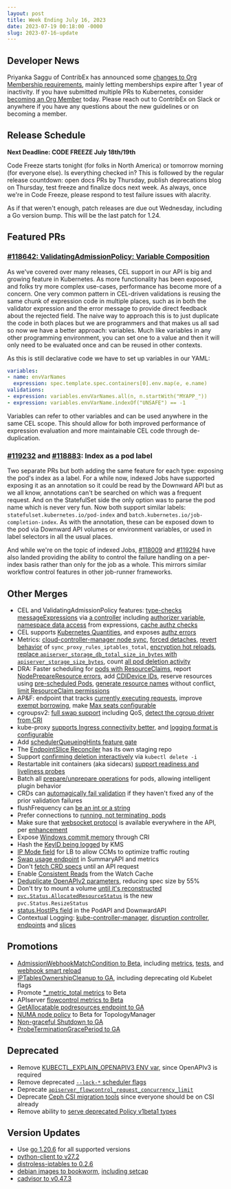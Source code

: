 ```yaml
---
layout: post
title: Week Ending July 16, 2023
date: 2023-07-19 00:18:00 -0000
slug: 2023-07-16-update
---
```


## Developer News

Priyanka Saggu of ContribEx has announced some [changes to Org Membership requirements](https://groups.google.com/a/kubernetes.io/g/dev/c/X6zDzaDRYaU), mainly letting memberships expire after 1 year of inactivity.  If you have submitted multiple PRs to Kubernetes, consider [becoming an Org Member](https://github.com/kubernetes/community/blob/master/community-membership.md#member) today. Please reach out to ContribEx on Slack or anywhere if you have any questions about the new guidelines or on becoming a member.

## Release Schedule

**Next Deadline: CODE FREEZE July 18th/19th**

Code Freeze starts tonight (for folks in North America) or tomorrow morning (for everyone else).  Is everything checked in?  This is followed by the regular release countdown: open docs PRs by Thursday, publish deprecations blog on Thursday, test freeze and finalize docs next week. As always, once we're in Code Freeze, please respond to test failure issues with alacrity.

As if that weren't enough, patch releases are due out Wednesday, including a Go version bump.  This will be the last patch for 1.24.

## Featured PRs

### [#118642: ValidatingAdmissionPolicy: Variable Composition](https://github.com/kubernetes/kubernetes/pull/118642)

As we've covered over many releases, CEL support in our API is big and growing feature in Kubernetes. As more functionality has been exposed, and folks try more complex use-cases, performance has become more of a concern. One very common pattern in CEL-driven validations is reusing the same chunk of expression code in multiple places, such as in both the validator expression and the error message to provide direct feedback about the rejected field. The naive way to approach this is to just duplicate the code in both places but we are programmers and that makes us all sad so now we have a better approach: variables. Much like variables in any other programming environment, you can set one to a value and then it will only need to be evaluated once and can be reused in other contexts.

As this is still declarative code we have to set up variables in our YAML:

```yaml
variables:
- name: envVarNames
  expression: spec.template.spec.containers[0].env.map(e, e.name)
validations:
- expression: variables.envVarNames.all(n, n.startWith("MYAPP_"))
- expression: variables.envVarName.indexOf("UNSAFE") == -1
```

Variables can refer to other variables and can be used anywhere in the same CEL scope. This should allow for both improved performance of expression evaluation and more maintainable CEL code through de-duplication.

### [#119232](https://github.com/kubernetes/kubernetes/pull/119232) and [#118883](https://github.com/kubernetes/kubernetes/pull/118883): Index as a pod label

Two separate PRs but both adding the same feature for each type: exposing the pod's index as a label. For a while now, indexed Jobs have supported exposing it as an annotation so it could be read by the Downward API but as we all know, annotations can't be searched on which was a frequent request. And on the StatefulSet side the only option was to parse the pod name which is never very fun. Now both support similar labels: `statefulset.kubernetes.io/pod-index` and `batch.kubernetes.io/job-completion-index`. As with the annotation, these can be exposed down to the pod via Downward API volumes or environment variables, or used in label selectors in all the usual places.

And while we're on the topic of indexed Jobs, [#118009](https://github.com/kubernetes/kubernetes/pull/118009) and [#119294](https://github.com/kubernetes/kubernetes/pull/119294) have also landed providing the ability to control the failure handling on a per-index basis rather than only for the job as a whole. This mirrors similar workflow control features in other job-runner frameworks.

## Other Merges

* CEL and ValidatingAdmissionPolicy features: [type-checks messageExpressions](https://github.com/kubernetes/kubernetes/pull/119209) via [a controller](https://github.com/kubernetes/kubernetes/pull/117377) including [authorizer variable](https://github.com/kubernetes/kubernetes/pull/118540), [namespace data access](https://github.com/kubernetes/kubernetes/pull/118267) from expressions, [cache authz checks](https://github.com/kubernetes/kubernetes/pull/116443)
* CEL supports [Kubernetes Quantities](https://github.com/kubernetes/kubernetes/pull/118803), and exposes [authz errors](https://github.com/kubernetes/kubernetes/pull/118804)
* Metrics: [cloud-controller-manager node sync](https://github.com/kubernetes/kubernetes/pull/119241), [forced detaches](https://github.com/kubernetes/kubernetes/pull/119185), [revert behavior](https://github.com/kubernetes/kubernetes/pull/119140) of `sync_proxy_rules_iptables_total`, [encryption hot reloads](https://github.com/kubernetes/kubernetes/pull/119008), [replace `apiserver_storage_db_total_size_in_bytes` with `apiserver_storage_size_bytes`](https://github.com/kubernetes/kubernetes/pull/118812), count [all pod deletion activity](https://github.com/kubernetes/kubernetes/pull/118480)
* DRA: Faster scheduling for [pods with ResourceClaims](https://github.com/kubernetes/kubernetes/pull/119078), report [NodePrepareResource errors](https://github.com/kubernetes/kubernetes/pull/118578), add [CDIDevice IDs](https://github.com/kubernetes/kubernetes/pull/118254), reserve resources using [pre-scheduled Pods](https://github.com/kubernetes/kubernetes/pull/118209), [generate resource names](https://github.com/kubernetes/kubernetes/pull/117351) without conflict, [limit ResourceClaim permissions](https://github.com/kubernetes/kubernetes/pull/116254)
* AP&F: endpoint that tracks [currently executing requests](https://github.com/kubernetes/kubernetes/pull/119009), improve [exempt borrowing](https://github.com/kubernetes/kubernetes/pull/118782), make [Max seats configurable](https://github.com/kubernetes/kubernetes/pull/118601)
* cgroupsv2: [full swap support](https://github.com/kubernetes/kubernetes/pull/118764) including QoS, [detect the cgroup driver from CRI](https://github.com/kubernetes/kubernetes/pull/118770)
* kube-proxy [supports Ingress connectivity better](https://github.com/kubernetes/kubernetes/pull/116470), and [logging format is configurable](https://github.com/kubernetes/kubernetes/pull/117800)
* Add [schedulerQueueingHints feature gate](https://github.com/kubernetes/kubernetes/pull/119328)
* The [EndpointSlice Reconciler](https://github.com/kubernetes/kubernetes/pull/118953) has its own staging repo
* Support [confirming deletion interactively](https://github.com/kubernetes/kubernetes/pull/114530) via `kubectl delete -i`
* Restartable init containers (aka sidecars) [support readiness and liveliness probes](https://github.com/kubernetes/kubernetes/pull/119168)
* Batch all [prepare/unprepare operations](https://github.com/kubernetes/kubernetes/pull/119012) for pods, allowing intelligent plugin behavior
* CRDs can [automagically fail validation](https://github.com/kubernetes/kubernetes/pull/118990) if they haven't fixed any of the prior validation failures
* flushFrequency can [be an int or a string](https://github.com/kubernetes/kubernetes/pull/119333)
* Prefer connections to [running, not terminating, pods](https://github.com/kubernetes/kubernetes/pull/119256)
* Make sure that [websocket protocol](https://github.com/kubernetes/kubernetes/pull/119243) is available everywhere in the API, per [enhancement](https://github.com/kubernetes/enhancements/pull/3996)
* Expose [Windows commit memory](https://github.com/kubernetes/kubernetes/pull/119238) through CRI
* Hash the [KeyID being logged](https://github.com/kubernetes/kubernetes/pull/118988) by KMS
* [IP Mode field](https://github.com/kubernetes/kubernetes/pull/118895) for LB to allow CCMs to optimize traffic routing
* [Swap usage endpoint](https://github.com/kubernetes/kubernetes/pull/118865) in SummaryAPI and metrics
* Don't [fetch CRD specs](https://github.com/kubernetes/kubernetes/pull/118808) until an API request
* Enable [Consistent Reads](https://github.com/kubernetes/kubernetes/pull/118508) from the Watch Cache
* [Deduplicate OpenAPIv2 parameters](https://github.com/kubernetes/kubernetes/pull/118204), reducing spec size by 55%
* Don't try to mount a volume [until it's reconstructed](https://github.com/kubernetes/kubernetes/pull/117804)
* [`pvc.Status.AllocatedResourceStatus`](https://github.com/kubernetes/kubernetes/pull/116335) is the new `pvc.Status.ResizeStatus`
* [status.HostIPs field](https://github.com/kubernetes/kubernetes/pull/109616) in the PodAPI and DownwardAPI
* Contextual Logging: [kube-controller-manager](https://github.com/kubernetes/kubernetes/pull/119250), [disruption controller](https://github.com/kubernetes/kubernetes/pull/119147), [endpoints](https://github.com/kubernetes/kubernetes/pull/116755) and [slices](https://github.com/kubernetes/kubernetes/pull/115295)

## Promotions

* [AdmissionWebhookMatchCondition to Beta](https://github.com/kubernetes/kubernetes/pull/119380), including [metrics](https://github.com/kubernetes/kubernetes/pull/119311), [tests](https://github.com/kubernetes/kubernetes/pull/119342#issuecomment-1638497737), and [webhook smart reload](https://github.com/kubernetes/kubernetes/pull/118051)
* [IPTablesOwnershipCleanup to GA](https://github.com/kubernetes/kubernetes/pull/119374), including deprecating old Kubelet flags
* Promote [*_metric_total metrics](https://github.com/kubernetes/kubernetes/pull/119264) to Beta
* APIserver [flowcontrol metrics to Beta](https://github.com/kubernetes/kubernetes/pull/119110)
* [GetAllocatable podresources endpoint to GA](https://github.com/kubernetes/kubernetes/pull/118973)
* [NUMA node policy](https://github.com/kubernetes/kubernetes/pull/118816) to Beta for TopologyManager
* [Non-graceful Shutdown to GA](https://github.com/kubernetes/kubernetes/pull/118228)
* [ProbeTerminationGracePeriod to GA](https://github.com/kubernetes/kubernetes/pull/114307)

## Deprecated

* Remove [KUBECTL_EXPLAIN_OPENAPIV3 ENV var](https://github.com/kubernetes/kubernetes/pull/119286), since OpenAPIv3 is required
* Remove deprecated [`--lock-*` scheduler flags](https://github.com/kubernetes/kubernetes/pull/119130)
* Deprecate [`apiserver_flowcontrol_request_concurrency_limit`](https://github.com/kubernetes/kubernetes/pull/118959)
* Deprecate [Ceph CSI migration tools](https://github.com/kubernetes/kubernetes/pull/118303) since everyone should be on CSI already
* Remove ability to [serve deprecated Policy v1beta1 types](https://github.com/kubernetes/kubernetes/pull/117666)

## Version Updates

* Use [go 1.20.6](https://github.com/kubernetes/kubernetes/pull/119324) for all supported versions
* [python-client to v27.2](https://github.com/kubernetes-client/python/releases/tag/v27.2.0)
* [distroless-iptables to 0.2.6](https://github.com/kubernetes/kubernetes/pull/119365)
* [debian images to bookworm](https://github.com/kubernetes/kubernetes/pull/119095), [including setcap](https://github.com/kubernetes/kubernetes/pull/119247)
* [cadvisor to v0.47.3](https://github.com/kubernetes/kubernetes/pull/119225)
